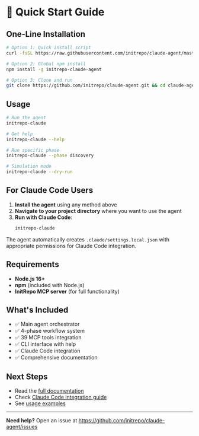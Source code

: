 # 🚀 Quick Start Guide

## One-Line Installation

```bash
# Option 1: Quick install script
curl -fsSL https://raw.githubusercontent.com/initrepo/claude-agent/master/install.sh | bash

# Option 2: Global npm install
npm install -g initrepo-claude-agent

# Option 3: Clone and run
git clone https://github.com/initrepo/claude-agent.git && cd claude-agent && npm start
```

## Usage

```bash
# Run the agent
initrepo-claude

# Get help
initrepo-claude --help

# Run specific phase
initrepo-claude --phase discovery

# Simulation mode
initrepo-claude --dry-run
```

## For Claude Code Users

1. **Install the agent** using any method above
2. **Navigate to your project directory** where you want to use the agent
3. **Run with Claude Code**:
   ```bash
   initrepo-claude
   ```

The agent automatically creates `.claude/settings.local.json` with appropriate permissions for Claude Code integration.

## Requirements

- **Node.js 16+**
- **npm** (included with Node.js)
- **InitRepo MCP server** (for full functionality)

## What's Included

- ✅ Main agent orchestrator
- ✅ 4-phase workflow system
- ✅ 39 MCP tools integration
- ✅ CLI interface with help
- ✅ Claude Code integration
- ✅ Comprehensive documentation

## Next Steps

- Read the [full documentation](README.md)
- Check [Claude Code integration guide](CLAUDE.md)
- See [usage examples](CLAUDE_AGENT_USAGE_GUIDE.md)

---

**Need help?** Open an issue at https://github.com/initrepo/claude-agent/issues
